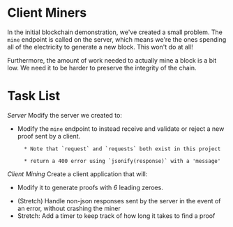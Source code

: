 # Client Miners

In the initial blockchain demonstration, we've created a small problem.  The `mine` endpoint is called on the server, which means we're the ones spending all of the electricity to generate a new block.  This won't do at all!

Furthermore, the amount of work needed to actually mine a block is a bit low.  We need it to be harder to preserve the integrity of the chain.


# Task List

*Server*
Modify the server we created to:
<!-- * Remove the `proof_of_work` function from the server. -->
<!-- * Change `valid_proof` to require *6* leading zeroes. -->
<!-- * Add an endpoint called `last_block` that returns the last block in the chain -->
* Modify the `mine` endpoint to instead receive and validate or reject a new proof sent by a client.
    <!-- * It should accept a POST -->
    <!-- * Use `data = request.get_json()` to pull the data out of the POST -->
        * Note that `request` and `requests` both exist in this project
    <!-- * Check that 'proof', and 'id' are present -->
        * return a 400 error using `jsonify(response)` with a 'message'
<!-- * Return a message indicating success or failure.  Remember, a valid proof should fail for all senders except the first. -->

*Client Mining*
Create a client application that will:
<!-- * Get the last block from the server -->
<!-- * Run the `proof_of_work` function until a valid proof is found, validating or rejecting each attempt.  Use a copy of `valid_proof` to assist. -->
<!-- * Print messages indicating that this has started and finished. -->
* Modify it to generate proofs with *6* leading zeroes.
<!-- * Print a message indicating the success or failure response from the server -->
<!-- * Add any coins granted to a simple integer total, and print the amount of coins the client has earned -->
<!-- * Continue mining until the app is interrupted. -->
<!-- * Change the name in `my_id.txt` to your name -->
* (Stretch) Handle non-json responses sent by the server in the event of an error, without crashing the miner
* Stretch: Add a timer to keep track of how long it takes to find a proof

